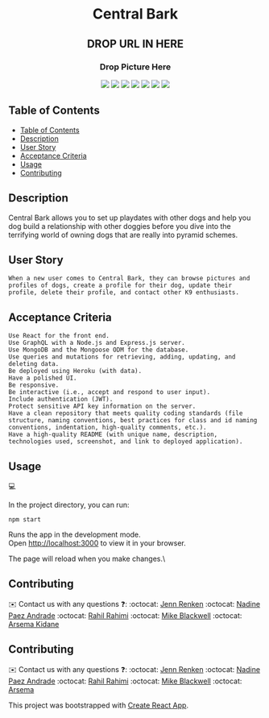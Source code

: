<h1 align="center">Central Bark</h1>

<h2 align="center"> DROP URL IN HERE</h2>


<h3 align="center"> Drop Picture Here</h3>

<p align="center">
    <img src="https://img.shields.io/badge/javascript-yellow" />
    <img src="https://img.shields.io/badge/graphQL-orange" />
    <img src="https://img.shields.io/badge/react-blue"  />
    <img src="https://img.shields.io/badge/apollo-red"  />
    <img src="https://img.shields.io/badge/node-blue"  />
    <img src="https://img.shields.io/badge/jest-green" />
    <img src="https://img.shields.io/badge/MongoDB-yellow" />
</p>

## Table of Contents
- [Table of Contents](#table-of-contents)
- [Description](#description)
- [User Story](#user-story)
- [Acceptance Criteria](#acceptance-criteria)
- [Usage](#usage)
- [Contributing](#contributing)

## Description

Central Bark allows you to set up playdates with other dogs and help you dog build a relationship with other doggies before you dive into the terrifying world of owning dogs that are really into pyramid schemes.

## User Story

```
When a new user comes to Central Bark, they can browse pictures and profiles of dogs, create a profile for their dog, update their profile, delete their profile, and contact other K9 enthusiasts. 
```

## Acceptance Criteria

```
Use React for the front end.
Use GraphQL with a Node.js and Express.js server.
Use MongoDB and the Mongoose ODM for the database.
Use queries and mutations for retrieving, adding, updating, and deleting data.
Be deployed using Heroku (with data).
Have a polished UI.
Be responsive.
Be interactive (i.e., accept and respond to user input).
Include authentication (JWT).
Protect sensitive API key information on the server.
Have a clean repository that meets quality coding standards (file structure, naming conventions, best practices for class and id naming conventions, indentation, high-quality comments, etc.).
Have a high-quality README (with unique name, description, technologies used, screenshot, and link to deployed application).
```

## Usage
💻   

In the project directory, you can run:

`npm start`

Runs the app in the development mode.\
Open [http://localhost:3000](http://localhost:3000) to view it in your browser.

The page will reload when you make changes.\

## Contributing
✉️ Contact us with any questions ❓: 
:octocat: [Jenn Renken](https://github.com/jenn-renken)
:octocat: [Nadine Paez Andrade](https://github.com/ncpandrade)
:octocat: [Rahil Rahimi](https://github.com/rahilrahimi)
:octocat: [Mike Blackwell](https://github.com/mjb4040)
:octocat: [Arsema Kidane](https://github.com/akidane23)


## Contributing
✉️ Contact us with any questions ❓: 
:octocat: [Jenn Renken](https://github.com/jenn-renken)
:octocat: [Nadine Paez Andrade](https://github.com/ncpandrade)
:octocat: [Rahil Rahimi](https://github.com/rahilrahimi)
:octocat: [Mike Blackwell](https://github.com/mjb4040)
:octocat: [Arsema ](https://github.com/mjb4040)


This project was bootstrapped with [Create React App](https://github.com/facebook/create-react-app).

